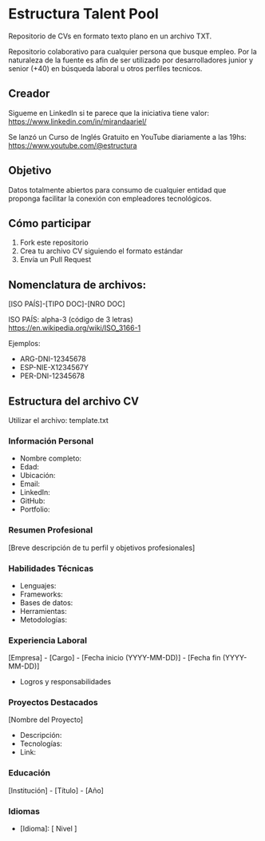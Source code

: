 # Estructura Talent Pool
Repositorio de CVs en formato texto plano en un archivo TXT.

Repositorio colaborativo para cualquier persona que busque empleo.
Por la naturaleza de la fuente es afin de ser utilizado por desarrolladores junior y senior (+40) en búsqueda laboral u otros perfiles tecnicos.

## Creador
Sigueme en LinkedIn si te parece que la iniciativa tiene valor: https://www.linkedin.com/in/mirandaariel/

Se lanzó un Curso de Inglés Gratuito en YouTube diariamente a las 19hs: https://www.youtube.com/@estructura

## Objetivo
Datos totalmente abiertos para consumo de cualquier entidad que proponga facilitar la conexión con empleadores tecnológicos.

## Cómo participar
1. Fork este repositorio
2. Crea tu archivo CV siguiendo el formato estándar
3. Envía un Pull Request

## Nomenclatura de archivos:
[ISO PAÍS]-[TIPO DOC]-[NRO DOC]

ISO PAÍS: alpha-3 (código de 3 letras) https://en.wikipedia.org/wiki/ISO_3166-1

Ejemplos:
- ARG-DNI-12345678
- ESP-NIE-X1234567Y
- PER-DNI-12345678

## Estructura del archivo CV

Utilizar el archivo: template.txt

### Información Personal

- Nombre completo:
- Edad:
- Ubicación:
- Email:
- LinkedIn:
- GitHub:
- Portfolio:

### Resumen Profesional

[Breve descripción de tu perfil y objetivos profesionales]

### Habilidades Técnicas

- Lenguajes:
- Frameworks:
- Bases de datos:
- Herramientas:
- Metodologías:

### Experiencia Laboral

[Empresa] - [Cargo] - [Fecha inicio (YYYY-MM-DD)] - [Fecha fin (YYYY-MM-DD)]
- Logros y responsabilidades

### Proyectos Destacados
[Nombre del Proyecto]
- Descripción:
- Tecnologías:
- Link:

### Educación
[Institución] - [Título] - [Año]

### Idiomas
- [Idioma]: [ Nivel ]
